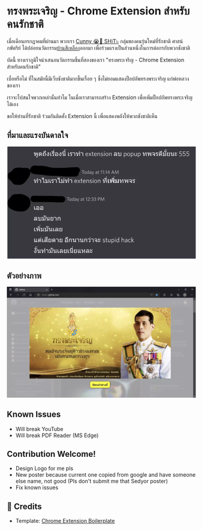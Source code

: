 # ทรงพระเจริญ - Chrome Extension สำหรับคนรักชาติ

เมื่อเดือนกรกฎาคมที่ผ่านมา พวกเรา [Cunny 😭💢 SHiT๖](https://github.com/cunny-SHiT6) กลุ่มของคนรุ่นใหม่ที่รักชาติ ศาสน์ กษัตริย์
ได้ปล่อยนวัตกรรม[บ้านสีเหลือง](https://github.com/cunny-SHiT6/yellow-house)ออกมา เพื่อร่วมแรงเป็นส่วนหนึ่งในการต่อกรกับพวกชังชาติ

บัดนี้ ทางเราภูมิใจนำเสนอนวัตกรรมชิ้นที่สองของเรา "ทรงพระเจริญ - Chrome Extension สำหรับคนรักชาติ"

เบื่อหรือไม่ ที่ในสมัยนี้มีเว็บชังชาติมากขึ้นเรื่อย ๆ ซึ่งไม่ยอมแสดงป็อปอัพทรงพระเจริญ แก่พ่อหลวงของเรา

เราจะไปสนใจพวกเหล่านั้นทำไม ในเมื่อเราสามารถสร้าง Extension เพื่อเพิ่มป็อปอัพทรงพระเจริญได้เอง

ขอให้ท่านที่รักชาติ ร่วมกันติดตั้ง Extension นี้ เพื่อแสดงพลังให้พวกชังชาติเห็น

## ที่มาและแรงบันดาลใจ

![](./images/why-i-made-this.webp)

## ตัวอย่างภาพ

![](./images/demo10.webp)

## Known Issues

- Will break YouTube
- Will break PDF Reader (MS Edge)

## Contribution Welcome!

- Design Logo for me pls
- New poster because current one copied from google and have someone else name, not good (Pls don't submit me that Sedyor poster)
- Fix known issues

## 🙏 Credits

- Template: [Chrome Extension Boilerplate](https://github.com/JohnBra/vite-web-extension)
